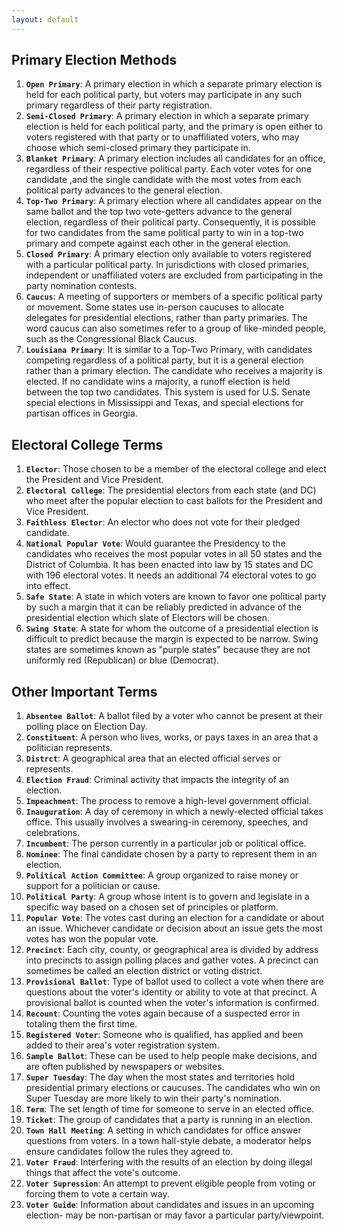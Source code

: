 ```yaml
---
layout: default
---
```

## Primary Election Methods 
1. **`Open Primary`**: A primary election in which a separate primary election is held for each political party, but voters may participate in any such primary regardless of their party registration.
2. **`Semi-Closed Primary`**: A primary election in which a separate primary election is held for each political party, and the primary is open either to voters registered with that party or to unaffiliated voters, who may choose which semi-closed primary they participate in.
3. **`Blanket Primary`**: A primary election includes all candidates for an office, regardless of their respective political party. Each voter votes for one candidate ,and the single candidate with the most votes from each political party advances to the general election.
4. **`Top-Two Primary`**: A primary election where all candidates appear on the same ballot and the top two vote-getters advance to the general election, regardless of their political party. Consequently, it is possible for two candidates from the same political party to win in a top-two primary and compete against each other in the general election.
5. **`Closed Primary`**: A primary election only available to voters registered with a particular political party. In jurisdictions with closed primaries, independent or unaffiliated voters are excluded from participating in the party nomination contests. 
6. **`Caucus`**: A meeting of supporters or members of a specific political party or movement. Some states use in-person caucuses to allocate delegates for presidential elections, rather than party primaries. The word caucus can also sometimes refer to a group of like-minded people, such as the Congressional Black Caucus.
7. **`Louisiana Primary`**: It is similar to a Top-Two Primary, with candidates competing regardless of a political party, but it is a general election rather than a primary election. The candidate who receives a majority is elected. If no candidate wins a majority, a runoff election is held between the top two candidates. This system is used for U.S. Senate special elections in Mississippi and Texas, and special elections for partisan offices in Georgia. 

## Electoral College Terms 
1. **`Elector`**: Those chosen to be a member of the electoral college and elect the President and Vice President. 
2. **`Electoral College`**: The presidential electors from each state (and DC) who meet after the popular election to cast ballots for the President and Vice President. 
3. **`Faithless Elector`**: An elector who does not vote for their pledged candidate.
4. **`National Popular Vote`**: Would guarantee the Presidency to the candidates who receives the most popular votes in all 50 states and the District of Columbia. It has been enacted into law by 15 states and DC with 196 electoral votes. It needs an additional 74 electoral votes to go into effect. 
5. **`Safe State`**: A state in which voters are known to favor one political party by such a margin that it can be reliably predicted in advance of the presidential election which slate of Electors will be chosen.
6. **`Swing State`**: A state for whom the outcome of a presidential election is difficult to predict because the margin is expected to be narrow. Swing states are sometimes known as "purple states" because they are not uniformly red (Republican) or blue (Democrat). 

## Other Important Terms
1. **`Absentee Ballot`**: A ballot filed by a voter who cannot be present at their polling place on Election Day.
2. **`Constituent`**: A person who lives, works, or pays taxes in an area that a politician represents. 
3. **`Distrct`**: A geographical area that an elected official serves or represents.
4. **`Election Fraud`**: Criminal activity that impacts the integrity of an election. 
5. **`Impeachment`**: The process to remove a high-level government official. 
6. **`Inauguration`**: A day of ceremony in which a newly-elected official takes office. This usually involves a swearing-in ceremony, speeches, and celebrations.
7. **`Incumbent`**: The person currently in a particular job or political office.
8. **`Nominee`**: The final candidate chosen by a party to represent them in an election.
9. **`Political Action Committee`**: A group organized to raise money or support for a politician or cause.
10. **`Political Party`**: A group whose intent is to govern and legislate in a specific way based on a chosen set of principles or platform.
11. **`Popular Vote`**: The votes cast during an election for a candidate or about an issue. Whichever candidate or decision about an issue gets the most votes has won the popular vote. 
12. **`Precinct`**: Each city, county, or geographical area is divided by address into precincts to assign polling places and gather votes. A precinct can sometimes be called an election district or voting district. 
13. **`Provisional Ballot`**: Type of ballot used to collect a vote when there are questions about the voter's identity or ability to vote at that precinct. A provisional ballot is counted when the voter's information is confirmed. 
14. **`Recount`**: Counting the votes again because of a suspected error in totaling them the first time.
15. **`Registered Voter`**: Someone who is qualified, has applied and been added to their area's voter registration system.
16. **`Sample Ballot`**: These can be used to help people make decisions, and are often published by newspapers or websites.
17. **`Super Tuesday`**: The day when the most states and territories hold presidential primary elections or caucuses. The candidates who win on Super Tuesday are more likely to win their party's nomination. 
18. **`Term`**: The set length of time for someone to serve in an elected office.
19. **`Ticket`**: The group of candidates that a party is running in an election.
20. **`Town Hall Meeting`**: A setting in which candidates for office answer questions from voters. In a town hall-style debate, a moderator helps ensure candidates follow the rules they agreed to.
21. **`Voter Fraud`**: Interfering with the results of an election by doing illegal things that affect the vote's outcome.
22. **`Voter Supression`**: An attempt to prevent eligible people from voting or forcing them to vote a certain way.
23. **`Voter Guide`**: Information about candidates and issues in an upcoming election- may be non-partisan or may favor a particular party/viewpoint. 
